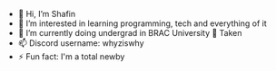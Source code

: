 - 👋 Hi, I’m Shafin
- 👀 I’m interested in learning programming, tech and everything of it
- 🌱 I’m currently doing undergrad in BRAC University
  💞 Taken
- 📫 Discord username: whyziswhy
- ⚡ Fun fact: I'm a total newby
<!---
ziswhyzis/ziswhyzis is a ✨ special ✨ repository because its `README.md` (this file) appears on your GitHub profile.
You can click the Preview link to take a look at your changes.
--->
